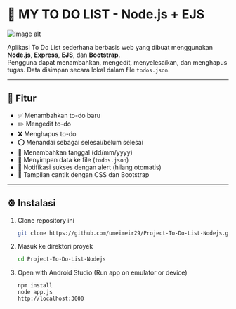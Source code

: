 # 📝 MY TO DO LIST - Node.js + EJS

![image alt]([image_url](https://github.com/umeimeir29/Project-To-Do-List-Nodejs/blob/a31a216c8efb1e5a850731dc55bd59382d88ce62/todo-list.png))

Aplikasi To Do List sederhana berbasis web yang dibuat menggunakan **Node.js**, **Express**, **EJS**, dan **Bootstrap**.  
Pengguna dapat menambahkan, mengedit, menyelesaikan, dan menghapus tugas. Data disimpan secara lokal dalam file `todos.json`.

---

## 🚀 Fitur

- ✅ Menambahkan to-do baru
- ✏️ Mengedit to-do
- ❌ Menghapus to-do
- ⭕ Menandai sebagai selesai/belum selesai
- 📅 Menambahkan tanggal (dd/mm/yyyy)
- 💾 Menyimpan data ke file (`todos.json`)
- 💬 Notifikasi sukses dengan alert (hilang otomatis)
- 🎨 Tampilan cantik dengan CSS dan Bootstrap


---

## ⚙️ Instalasi

1. Clone repository ini  
   ```bash
   git clone https://github.com/umeimeir29/Project-To-Do-List-Nodejs.git
2. Masuk ke direktori proyek
   ```bash
   cd Project-To-Do-List-Nodejs
3. Open with Android Studio
   (Run app on emulator or device)
   ```bash
   npm install
   node app.js
   http://localhost:3000
